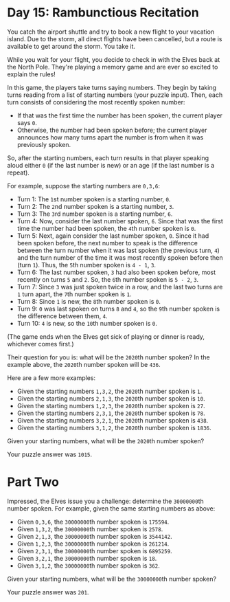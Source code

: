 # Day 15: Rambunctious Recitation #

You catch the airport shuttle and try to book a new flight to your vacation island. Due to the storm, all direct flights have been cancelled, but a route is available to get around the storm. You take it.

While you wait for your flight, you decide to check in with the Elves back at the North Pole. They're playing a memory game and are ever so excited to explain the rules!

In this game, the players take turns saying numbers. They begin by taking turns reading from a list of starting numbers (your puzzle input). Then, each turn consists of considering the most recently spoken number:

  - If that was the first time the number has been spoken, the current player says `0`.
  - Otherwise, the number had been spoken before; the current player announces how many turns apart the number is from when it was previously spoken.

So, after the starting numbers, each turn results in that player speaking aloud either `0` (if the last number is new) or an age (if the last number is a repeat).

For example, suppose the starting numbers are `0,3,6`:

  - Turn 1: The `1`st number spoken is a starting number, `0`.
  - Turn 2: The `2`nd number spoken is a starting number, `3`.
  - Turn 3: The `3`rd number spoken is a starting number, `6`.
  - Turn 4: Now, consider the last number spoken, `6`. Since that was the first time the number had been spoken, the `4`th number spoken is `0`.
  - Turn 5: Next, again consider the last number spoken, `0`. Since it had been spoken before, the next number to speak is the difference between the turn number when it was last spoken (the previous turn, `4`) and the turn number of the time it was most recently spoken before then (turn `1`). Thus, the `5`th number spoken is `4 - 1`, `3`.
  - Turn 6: The last number spoken, `3` had also been spoken before, most recently on turns `5` and `2`. So, the `6`th number spoken is `5 - 2`, `3`.
  - Turn 7: Since `3` was just spoken twice in a row, and the last two turns are `1` turn apart, the `7`th number spoken is `1`.
  - Turn 8: Since `1` is new, the `8`th number spoken is `0`.
  - Turn 9: `0` was last spoken on turns `8` and `4`, so the `9`th number spoken is the difference between them, `4`.
  - Turn 10: `4` is new, so the `10`th number spoken is `0`.

(The game ends when the Elves get sick of playing or dinner is ready, whichever comes first.)

Their question for you is: what will be the `2020`th number spoken? In the example above, the `2020`th number spoken will be `436`.

Here are a few more examples:

  - Given the starting numbers `1,3,2`, the `2020`th number spoken is `1`.
  - Given the starting numbers `2,1,3`, the `2020`th number spoken is `10`.
  - Given the starting numbers `1,2,3`, the `2020`th number spoken is `27`.
  - Given the starting numbers `2,3,1`, the `2020`th number spoken is `78`.
  - Given the starting numbers `3,2,1`, the `2020`th number spoken is `438`.
  - Given the starting numbers `3,1,2`, the `2020`th number spoken is `1836`.

Given your starting numbers, what will be the `2020`th number spoken?

Your puzzle answer was `1015`.

# Part Two #

Impressed, the Elves issue you a challenge: determine the `30000000`th number spoken. For example, given the same starting numbers as above:

  - Given `0,3,6`, the `30000000`th number spoken is `175594`.
  - Given `1,3,2`, the `30000000`th number spoken is `2578`.
  - Given `2,1,3`, the `30000000`th number spoken is `3544142`.
  - Given `1,2,3`, the `30000000`th number spoken is `261214`.
  - Given `2,3,1`, the `30000000`th number spoken is `6895259`.
  - Given `3,2,1`, the `30000000`th number spoken is `18`.
  - Given `3,1,2`, the `30000000`th number spoken is `362`.

Given your starting numbers, what will be the `30000000`th number spoken?

Your puzzle answer was `201`.